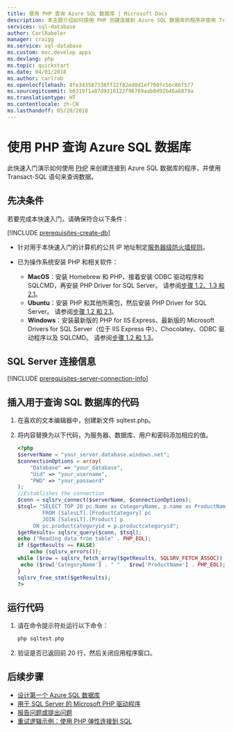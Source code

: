 ```yaml
---
title: 使用 PHP 查询 Azure SQL 数据库 | Microsoft Docs
description: 本主题介绍如何使用 PHP 创建连接到 Azure SQL 数据库的程序并使用 Transact-SQL 语句对其进行查询。
services: sql-database
author: CarlRabeler
manager: craigg
ms.service: sql-database
ms.custom: mvc,develop apps
ms.devlang: php
ms.topic: quickstart
ms.date: 04/01/2018
ms.author: carlrab
ms.openlocfilehash: 8fe343587336ff22f82ed0d1ef700fc56c86f577
ms.sourcegitcommit: b6319f1a87d9316122f96769aab0d92b46a6879a
ms.translationtype: HT
ms.contentlocale: zh-CN
ms.lasthandoff: 05/20/2018
---
```

# <a name="use-php-to-query-an-azure-sql-database"></a>使用 PHP 查询 Azure SQL 数据库

此快速入门演示如何使用 [PHP](http://php.net/manual/en/intro-whatis.php) 来创建连接到 Azure SQL 数据库的程序，并使用 Transact-SQL 语句来查询数据。

## <a name="prerequisites"></a>先决条件

若要完成本快速入门，请确保符合以下条件：

[!INCLUDE [prerequisites-create-db](../../includes/sql-database-connect-query-prerequisites-create-db-includes.md)]

- 针对用于本快速入门的计算机的公共 IP 地址制定[服务器级防火墙规则](sql-database-get-started-portal.md#create-a-server-level-firewall-rule)。

- 已为操作系统安装 PHP 和相关软件：

    - **MacOS**：安装 Homebrew 和 PHP，接着安装 ODBC 驱动程序和 SQLCMD，再安装 PHP Driver for SQL Server。 请参阅[步骤 1.2、1.3 和 2.1](https://www.microsoft.com/sql-server/developer-get-started/php/mac/)。
    - **Ubuntu**：安装 PHP 和其他所需包，然后安装 PHP Driver for SQL Server。 请参阅[步骤 1.2 和 2.1](https://www.microsoft.com/sql-server/developer-get-started/php/ubuntu/)。
    - **Windows**：安装最新版的 PHP for IIS Express、最新版的 Microsoft Drivers for SQL Server（位于 IIS Express 中）、Chocolatey、ODBC 驱动程序以及 SQLCMD。 请参阅[步骤 1.2 和 1.3](https://www.microsoft.com/sql-server/developer-get-started/php/windows/)。    

## <a name="sql-server-connection-information"></a>SQL Server 连接信息

[!INCLUDE [prerequisites-server-connection-info](../../includes/sql-database-connect-query-prerequisites-server-connection-info-includes.md)]
    
## <a name="insert-code-to-query-sql-database"></a>插入用于查询 SQL 数据库的代码

1. 在喜欢的文本编辑器中，创建新文件 sqltest.php。  

2. 将内容替换为以下代码，为服务器、数据库、用户和密码添加相应的值。

   ```PHP
   <?php
   $serverName = "your_server.database.windows.net";
   $connectionOptions = array(
       "Database" => "your_database",
       "Uid" => "your_username",
       "PWD" => "your_password"
   );
   //Establishes the connection
   $conn = sqlsrv_connect($serverName, $connectionOptions);
   $tsql= "SELECT TOP 20 pc.Name as CategoryName, p.name as ProductName
           FROM [SalesLT].[ProductCategory] pc
           JOIN [SalesLT].[Product] p
        ON pc.productcategoryid = p.productcategoryid";
   $getResults= sqlsrv_query($conn, $tsql);
   echo ("Reading data from table" . PHP_EOL);
   if ($getResults == FALSE)
       echo (sqlsrv_errors());
   while ($row = sqlsrv_fetch_array($getResults, SQLSRV_FETCH_ASSOC)) {
    echo ($row['CategoryName'] . " " . $row['ProductName'] . PHP_EOL);
   }
   sqlsrv_free_stmt($getResults);
   ?>
   ```

## <a name="run-the-code"></a>运行代码

1. 请在命令提示符处运行以下命令：

   ```php
   php sqltest.php
   ```

2. 验证是否已返回前 20 行，然后关闭应用程序窗口。

## <a name="next-steps"></a>后续步骤
- [设计第一个 Azure SQL 数据库](sql-database-design-first-database.md)
- [用于 SQL Server 的 Microsoft PHP 驱动程序](https://github.com/Microsoft/msphpsql/)
- [报告问题或提出问题](https://github.com/Microsoft/msphpsql/issues)
- [重试逻辑示例：使用 PHP 弹性连接到 SQL][step-4-connect-resiliently-to-sql-with-php-p42h]


<!-- Link references. -->

[step-4-connect-resiliently-to-sql-with-php-p42h]: https://docs.microsoft.com/sql/connect/php/step-4-connect-resiliently-to-sql-with-php

